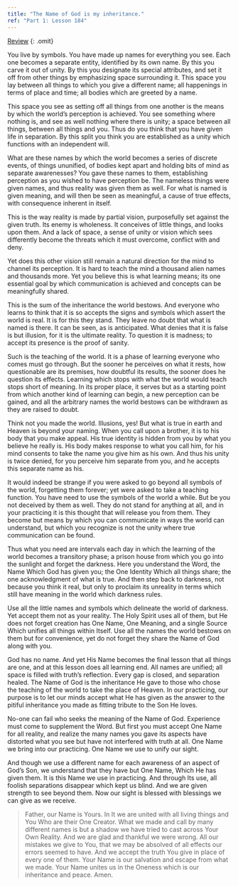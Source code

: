 ```yaml
---
title: "The Name of God is my inheritance."
ref: "Part 1: Lesson 184"
---
```


<a class="hide-review" href="/acim/workbook/l204/#l184">Review</a>
{: .omit}

You live by symbols. You have made up names for everything you see. Each
one becomes a separate entity, identified by its own name. By this you
carve it out of unity. By this you designate its special attributes, and
set it off from other things by emphasizing space surrounding it. This
space you lay between all things to which you give a different name; all
happenings in terms of place and time; all bodies which are greeted by a
name.

This space you see as setting off all things from one another is the
means by which the world’s perception is achieved. You see something
where nothing is, and see as well nothing where there is unity; a space
between all things, between all things and you. Thus do you think that
you have given life in separation. By this split you think you are
established as a unity which functions with an independent will.

What are these names by which the world becomes a series of discrete
events, of things ununified, of bodies kept apart and holding bits of
mind as separate awarenesses? You gave these names to them, establishing
perception as you wished to have perception be. The nameless things were
given names, and thus reality was given them as well. For what is named
is given meaning, and will then be seen as meaningful, a cause of true
effects, with consequence inherent in itself.

This is the way reality is made by partial vision, purposefully set
against the given truth. Its enemy is wholeness. It conceives of little
things, and looks upon them. And a lack of space, a sense of unity or
vision which sees differently become the threats which it must overcome,
conflict with and deny.

Yet does this other vision still remain a natural direction for the mind
to channel its perception. It is hard to teach the mind a thousand alien
names and thousands more. Yet you believe this is what learning means;
its one essential goal by which communication is achieved and concepts
can be meaningfully shared.

This is the sum of the inheritance the world bestows. And everyone who
learns to think that it is so accepts the signs and
symbols which assert the world is real. It is for this they stand. They
leave no doubt that what is named is there. It can be seen, as is
anticipated. What denies that it is false is but illusion, for it is the
ultimate reality. To question it is madness; to accept its presence is
the proof of sanity.

Such is the teaching of the world. It is a phase of learning everyone
who comes must go through. But the sooner he perceives on what it rests,
how questionable are its premises, how doubtful its results, the sooner
does he question its effects. Learning which stops with what the world
would teach stops short of meaning. In its proper place, it serves but
as a starting point from which another kind of learning can begin, a new
perception can be gained, and all the arbitrary names the world bestows
can be withdrawn as they are raised to doubt.

Think not you made the world. Illusions, yes! But what is true in earth
and Heaven is beyond your naming. When you call upon a brother, it is to
his body that you make appeal. His true identity is hidden from you by
what you believe he really is. His body makes response to what you call
him, for his mind consents to take the name you give him as his own. And
thus his unity is twice denied, for you perceive him separate from you,
and he accepts this separate name as his.

It would indeed be strange if you were asked to go beyond all symbols of
the world, forgetting them forever; yet were asked to take a teaching
function. You have need to use the symbols of the world a while. But be
you not deceived by them as well. They do not stand for anything at all,
and in your practicing it is this thought that will release you from
them. They become but means by which you can communicate in ways the
world can understand, but which you recognize is not the unity where
true communication can be found.

Thus what you need are intervals each day in which the learning of the
world becomes a transitory phase; a prison house from which you go into
the sunlight and forget the darkness. Here you understand the Word, the
Name Which God has given you; the One Identity Which all things share;
the one acknowledgment of what is true. And then step back to darkness,
not because you think it real, but only to proclaim its unreality in
terms which still have meaning in the world which darkness rules.

Use all the little names and symbols which delineate the world of
darkness. Yet accept them not as your reality. The Holy Spirit uses all
of them, but He does not forget creation has One Name, One Meaning, and
a single Source Which unifies all things within Itself. Use all the
names the world bestows on them but for convenience, yet do not forget
they share the Name of God along with you.

God has no name. And yet His Name becomes the final lesson that all
things are one, and at this lesson does all learning end. All names are
unified; all space is filled with truth’s reflection. Every gap is
closed, and separation healed. The Name of God is the inheritance He gave
to those who chose the teaching of the world to take the place of
Heaven. In our practicing, our purpose is to let our minds accept what
He has given as the answer to the pitiful inheritance you made as
fitting tribute to the Son He loves.

No-one can fail who seeks the meaning of the Name of God. Experience
must come to supplement the Word. But first you must accept One Name for
all reality, and realize the many names you gave its aspects have
distorted what you see but have not interfered with truth at all. One
Name we bring into our practicing. One Name we use to unify our sight.

And though we use a different name for each awareness of an aspect of
God’s Son, we understand that they have but One Name, Which He has given
them. It is this Name we use in practicing. And through Its use, all
foolish separations disappear which kept us blind. And we are given
strength to see beyond them. Now our sight is blessed with blessings we
can give as we receive.

> Father, our Name is Yours. In It we are united with all living things
> and You Who are their One Creator. What we made and call by many
> different names is but a shadow we have tried to cast across Your Own
> Reality. And we are glad and thankful we were wrong. All our mistakes we
> give to You, that we may be absolved of all effects our errors seemed
> to have. And we accept the truth You give in place of every one of
> them. Your Name is our salvation and escape from what we made. Your
> Name unites us in the Oneness which is our inheritance and
> peace. Amen.

